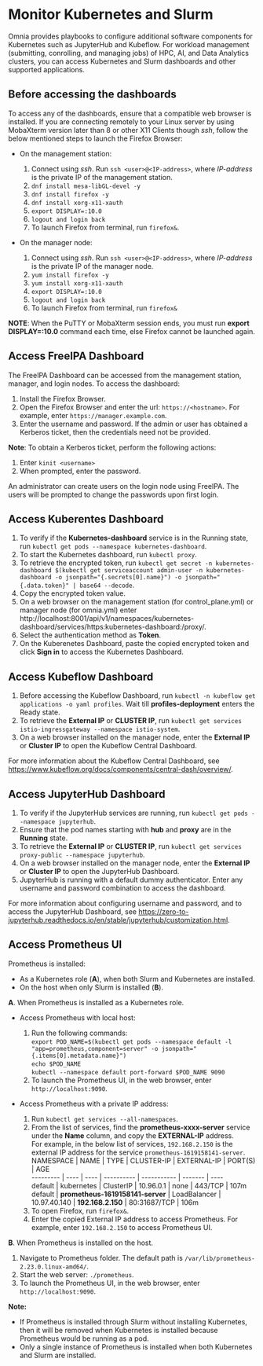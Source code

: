 # Monitor Kubernetes and Slurm
Omnia provides playbooks to configure additional software components for Kubernetes such as JupyterHub and Kubeflow. For workload management (submitting, conrolling, and managing jobs) of HPC, AI, and Data Analytics clusters, you can access Kubernetes and Slurm dashboards and other supported applications. 

## Before accessing the dashboards
To access any of the dashboards, ensure that a compatible web browser is installed. If you are connecting remotely to your Linux server by using MobaXterm version later than 8 or other X11 Clients though *ssh*, follow the below mentioned steps to launch the Firefox Browser:  
* On the management station:
	1. Connect using *ssh*. Run `ssh <user>@<IP-address>`, where *IP-address* is the private IP of the management station.
	2. `dnf install mesa-libGL-devel -y`
	3. `dnf install firefox -y`
	4. `dnf install xorg-x11-xauth`
	5. `export DISPLAY=:10.0`
	6. `logout and login back`
	7. To launch Firefox from terminal, run `firefox&`.  
	
* On the manager node:
	1. Connect using *ssh*. Run `ssh <user>@<IP-address>`, where *IP-address* is the private IP of the manager node.
	2. `yum install firefox -y`
	3. `yum install xorg-x11-xauth`
	4. `export DISPLAY=:10.0`
	5. `logout and login back`
	6. To launch Firefox from terminal, run `firefox&`

**NOTE**: When the PuTTY or MobaXterm session ends, you must run **export DISPLAY=:10.0** command each time, else Firefox cannot be launched again.  

## Access FreeIPA Dashboard  
The FreeIPA Dashboard can be accessed from the management station, manager, and login nodes. To access the dashboard:
1.	Install the Firefox Browser.
2.	Open the Firefox Browser and enter the url: `https://<hostname>`. For example, enter `https://manager.example.com`.
3.	Enter the username and password. If the admin or user has obtained a Kerberos ticket, then the credentials need not be provided.  

**Note**: To obtain a Kerberos ticket, perform the following actions:
1. Enter `kinit <username>`
2. When prompted, enter the password.

An administrator can create users on the login node using FreeIPA. The users will be prompted to change the passwords upon first login.

## Access Kuberentes Dashboard
1. To verify if the **Kubernetes-dashboard** service is in the Running state, run `kubectl get pods --namespace kubernetes-dashboard`.
2. To start the Kubernetes dashboard, run `kubectl proxy`.
3. To retrieve the encrypted token, run `kubectl get secret -n kubernetes-dashboard $(kubectl get serviceaccount admin-user -n kubernetes-dashboard -o jsonpath="{.secrets[0].name}") -o jsonpath="{.data.token}" | base64 --decode`.
4. Copy the encrypted token value.
5. On a web browser on the management station (for control_plane.yml) or manager node (for omnia.yml) enter http://localhost:8001/api/v1/namespaces/kubernetes-dashboard/services/https:kubernetes-dashboard:/proxy/.
6. Select the authentication method as __Token__.
7. On the Kuberenetes Dashboard, paste the copied encrypted token and click **Sign in** to access the Kubernetes Dashboard.

## Access Kubeflow Dashboard
1. Before accessing the Kubeflow Dashboard, run `kubectl -n kubeflow get applications -o yaml profiles`. Wait till **profiles-deployment** enters the Ready state.
2. To retrieve the **External IP** or **CLUSTER IP**, run `kubectl get services istio-ingressgateway --namespace istio-system`.
3. On a web browser installed on the manager node, enter the **External IP** or **Cluster IP** to open the Kubeflow Central Dashboard.  

For more information about the Kubeflow Central Dashboard, see https://www.kubeflow.org/docs/components/central-dash/overview/.

## Access JupyterHub Dashboard

1. To verify if the JupyterHub services are running, run `kubectl get pods --namespace jupyterhub`.
2. Ensure that the pod names starting with __hub__ and __proxy__ are in the **Running** state.
3. To retrieve the **External IP** or **CLUSTER IP**, run `kubectl get services proxy-public --namespace jupyterhub`.
4. On a web browser installed on the manager node, enter the **External IP** or **Cluster IP** to open the JupyterHub Dashboard.
5. JupyterHub is running with a default dummy authenticator. Enter any username and password combination to access the dashboard.

For more information about configuring username and password, and to access the JupyterHub Dashboard, see https://zero-to-jupyterhub.readthedocs.io/en/stable/jupyterhub/customization.html.

## Access Prometheus UI

Prometheus is installed:
  * As a Kubernetes role (**A**), when both Slurm and Kubernetes are installed.
  * On the host when only Slurm is installed (**B**).

**A**. When Prometheus is installed as a Kubernetes role.  
* Access Prometheus with local host:  
    1. Run the following commands:  
       `export POD_NAME=$(kubectl get pods --namespace default -l "app=prometheus,component=server" -o jsonpath="{.items[0].metadata.name}")`  
       `echo $POD_NAME`  
       `kubectl --namespace default port-forward $POD_NAME 9090`  
    2. To launch the Prometheus UI, in the web browser, enter `http://localhost:9090`.
  
* Access Prometheus with a private IP address:
    1. Run `kubectl get services --all-namespaces`.
    2. From the list of services, find  the **prometheus-xxxx-server** service under the **Name** column, and copy the **EXTERNAL-IP** address.  
   For example, in the below list of services, `192.168.2.150` is the external IP address for the service `prometheus-1619158141-server`.  
		NAMESPACE	|	NAME	|	TYPE	|	CLUSTER-IP	|	EXTERNAL-IP	|	PORT(S)	|	AGE  
		---------	|	----	|	----	|	----------	|	-----------	|	-------	|	----  
		default	|	kubernetes	|	ClusterIP	|	10.96.0.1	|	none	|	443/TCP	|	107m  
		default	|	**prometheus-1619158141-server**	|	LoadBalancer	|	10.97.40.140	|	**192.168.2.150**	|	80:31687/TCP	|	106m  
    3. To open Firefox, run `firefox&`.
    4. Enter the copied External IP address to access Prometheus. For example, enter `192.168.2.150` to access Prometheus UI.

**B**. When Prometheus is installed on the host.
1. Navigate to Prometheus folder. The default path is `/var/lib/prometheus-2.23.0.linux-amd64/`.
2. Start the web server: `./prometheus`.  
3. To launch the Prometheus UI, in the web browser, enter `http://localhost:9090`. 

__Note:__ 
* If Prometheus is installed through Slurm without installing Kubernetes, then it will be removed when Kubernetes is installed because Prometheus would be running as a pod. 
* Only a single instance of Prometheus is installed when both Kubernetes and Slurm are installed.